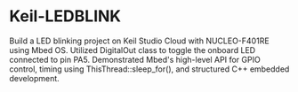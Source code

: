 # Keil-LEDBLINK
Build a LED blinking project on Keil Studio Cloud with NUCLEO-F401RE using Mbed OS. Utilized DigitalOut class to toggle the onboard LED connected to pin PA5. Demonstrated Mbed's high-level API for GPIO control, timing using ThisThread::sleep_for(), and structured C++ embedded development.
